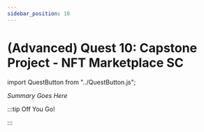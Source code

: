 ```yaml
---
sidebar_position: 10
---
```


# (Advanced) Quest 10: Capstone Project - NFT Marketplace SC
import QuestButton from "../QuestButton.js";

_Summary Goes Here_

:::tip Off You Go!

<QuestButton text="Quest" />

:::

